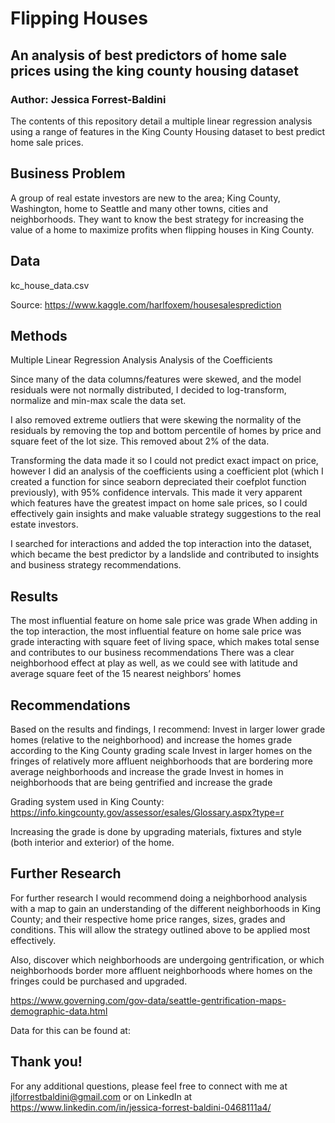 # Flipping Houses

## An analysis of best predictors of home sale prices using the king county housing dataset

### Author: Jessica Forrest-Baldini

The contents of this repository detail a multiple linear regression analysis using a range of features in the King County Housing dataset to best predict home sale prices.

## Business Problem

A group of real estate investors are new to the area; King County, Washington, home to Seattle and many other towns, cities and neighborhoods. They want to know the best strategy for increasing the value of a home to maximize profits when flipping houses in King County. 

## Data

kc_house_data.csv

Source: https://www.kaggle.com/harlfoxem/housesalesprediction

## Methods 

Multiple Linear Regression Analysis
Analysis of the Coefficients

Since many of the data columns/features were skewed, and the model residuals were not normally distributed, I decided to log-transform, normalize and min-max scale the data set.

I also removed extreme outliers that were skewing the normality of the residuals by removing the top and bottom percentile of homes by price and square feet of the lot size. This removed about 2% of the data.

Transforming the data made it so I could not predict exact impact on price, however I did an analysis of the coefficients using a coefficient plot (which I created a function for since seaborn depreciated their coefplot function previously), with 95% confidence intervals. This made it very apparent which features have the greatest impact on home sale prices, so I could effectively gain insights and make valuable strategy suggestions to the real estate investors.

I searched for interactions and added the top interaction into the dataset, which became the best predictor by a landslide and contributed to insights and business strategy recommendations. 

 ## Results

The most influential feature on home sale price was grade
When adding in the top interaction, the most influential feature on home sale price was grade interacting with square feet of living space, which makes total sense and contributes to our business recommendations
There was a clear neighborhood effect at play as well, as we could see with latitude and average square feet of the 15 nearest neighbors’ homes

## Recommendations

Based on the results and findings, I recommend:
Invest in larger lower grade homes (relative to the neighborhood) and increase the homes grade according to the King County grading scale
Invest in larger homes on the fringes of relatively more affluent neighborhoods that are bordering more average neighborhoods and increase the grade
Invest in homes in neighborhoods that are being gentrified and increase the grade  

Grading system used in King County: https://info.kingcounty.gov/assessor/esales/Glossary.aspx?type=r

Increasing the grade is done by upgrading materials, fixtures and style (both interior and exterior) of the home.

## Further Research

For further research I would recommend doing a neighborhood analysis with a map to gain an understanding of the different neighborhoods in King County; and their respective home price ranges, sizes, grades and conditions. This will allow the strategy outlined above to be applied most effectively.

Also, discover which neighborhoods are undergoing gentrification, or which neighborhoods border more affluent neighborhoods where homes on the fringes could be purchased and upgraded. 

https://www.governing.com/gov-data/seattle-gentrification-maps-demographic-data.html

Data for this can be found at: 

## Thank you!

For any additional questions, please feel free to connect with me at jlforrestbaldini@gmail.com or on LinkedIn at https://www.linkedin.com/in/jessica-forrest-baldini-0468111a4/
